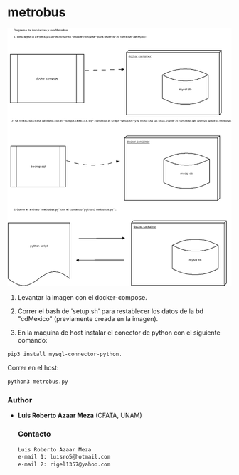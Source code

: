 # metrobus

![Diagrama General](solucion1.png)

1. Levantar la imagen con el docker-compose.

2. Correr el bash de 'setup.sh' para restablecer los datos de la bd "cdMexico" (previamente creada en la imagen).

3. En la maquina de host instalar el conector de python con el siguiente comando:

```bash
pip3 install mysql-connector-python.
```
Correr en el host:

```bash
python3 metrobus.py
```

### Author

* **Luis Roberto Azaar Meza** (CFATA, UNAM)

  ### Contacto

  ```bash
  Luis Roberto Azaar Meza
  e-mail 1: luisro5@hotmail.com
  e-mail 2: rigel1357@yahoo.com
  ```

